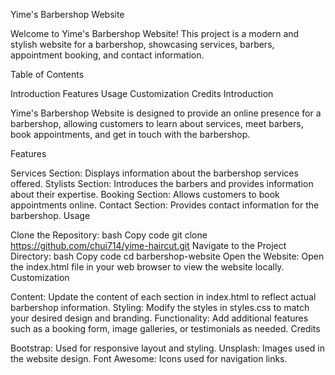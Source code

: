 Yime's Barbershop Website

Welcome to Yime's Barbershop Website! This project is a modern and stylish website for a  barbershop, showcasing services, barbers, appointment booking, and contact information.

Table of Contents

Introduction
Features
Usage
Customization
Credits
Introduction

Yime's Barbershop Website is designed to provide an online presence for a barbershop, allowing customers to learn about services, meet barbers, book appointments, and get in touch with the barbershop.

Features

Services Section: Displays information about the barbershop services offered.
Stylists Section: Introduces the barbers and provides information about their expertise.
Booking Section: Allows customers to book appointments online.
Contact Section: Provides contact information for the barbershop.
Usage

Clone the Repository:
bash
Copy code
git clone https://github.com/chui714/yime-haircut.git
Navigate to the Project Directory:
bash
Copy code
cd barbershop-website
Open the Website:
Open the index.html file in your web browser to view the website locally.
Customization

Content: Update the content of each section in index.html to reflect actual barbershop information.
Styling: Modify the styles in styles.css to match your desired design and branding.
Functionality: Add additional features such as a booking form, image galleries, or testimonials as needed.
Credits

Bootstrap: Used for responsive layout and styling.
Unsplash: Images used in the website design.
Font Awesome: Icons used for navigation links.